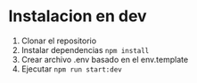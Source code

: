 
# Instalacion en dev

1. Clonar el repositorio
2. Instalar dependencias ```npm install```
3. Crear archivo .env basado en el env.template
4. Ejecutar ```npm run start:dev```
